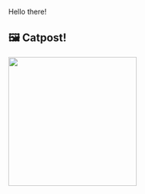 Hello there!



## 🖼️ Catpost!

<sub>
    <img src="https://cdn2.thecatapi.com/images/c5j.jpg" height="256">
</sub>


